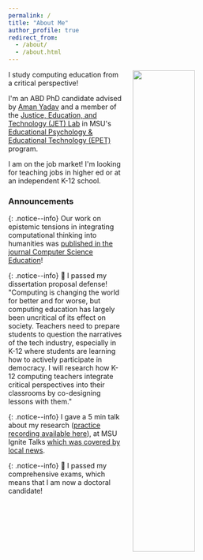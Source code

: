 ```yaml
---
permalink: /
title: "About Me"
author_profile: true
redirect_from: 
  - /about/
  - /about.html
---
```


<img src="/images/venn-diagram.png" width='50%' style='margin-left:20px;float:right;'/>

I study computing education from a critical perspective!

I'm an ABD PhD candidate advised by [Aman Yadav](https://www.amanyadav.org/) and a member of the [Justice, Education, and Technology (JET) Lab](https://msujet.org/) in MSU's [Educational Psychology & Educational Technology (EPET)](https://education.msu.edu/cepse/epet/) program.

I am on the job market! I'm looking for teaching jobs in higher ed or at an independent K-12 school.

### Announcements

{: .notice--info}
Our work on epistemic tensions in integrating computational thinking into humanities was [published in the journal Computer Science Education](https://doi.org/10.1080/08993408.2024.2380163)!

{: .notice--info}
🎉 I passed my dissertation proposal defense! "Computing is changing the world for better and for worse, but computing education has largely been uncritical of its effect on society. Teachers need to prepare students to question the narratives of the tech industry, especially in K-12 where students are learning how to actively participate in democracy. I will research how K-12 computing teachers integrate critical perspectives into their classrooms by co-designing lessons with them."

{: .notice--info}
I gave a 5 min talk about my research ([practice recording available here](https://www.youtube.com/watch?v=bDoaW2CeBcU)), at MSU Ignite Talks [which was covered by local news](https://www.wlns.com/news/msu-brings-fast-paced-speaking-event-series-to-campus/).

{: .notice--info}
🎉 I passed my comprehensive exams, which means that I am now a doctoral candidate!